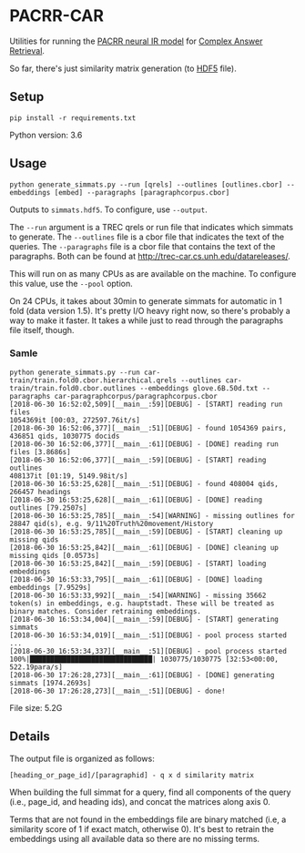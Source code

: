 # PACRR-CAR

Utilities for running the [PACRR neural IR model](https://github.com/khui/copacrr)
for [Complex Answer Retrieval](http://trec-car.cs.unh.edu/).

So far, there's just similarity matrix generation (to [HDF5](https://www.h5py.org/) file).

## Setup

```
pip install -r requirements.txt
```

Python version: 3.6

## Usage

```
python generate_simmats.py --run [qrels] --outlines [outlines.cbor] --embeddings [embed] --paragraphs [paragraphcorpus.cbor]
```

Outputs to `simmats.hdf5`. To configure, use `--output`.

The `--run` argument is a TREC qrels or run file that indicates which simmats to
generate. The `--outlines` file is a cbor file that indicates the text of the
queries. The `--paragraphs` file is a cbor file that contains the text of the
paragraphs. Both can be found at http://trec-car.cs.unh.edu/datareleases/.

This will run on as many CPUs as are available on the machine. To configure this
value, use the `--pool` option.

On 24 CPUs, it takes about 30min to generate simmats for automatic in 1 fold
(data version 1.5). It's pretty I/O heavy right now, so there's probably a
way to make it faster. It takes a while just to read through the paragraphs
file itself, though.

### Samle

```
python generate_simmats.py --run car-train/train.fold0.cbor.hierarchical.qrels --outlines car-train/train.fold0.cbor.outlines --embeddings glove.6B.50d.txt --paragraphs car-paragraphcorpus/paragraphcorpus.cbor
[2018-06-30 16:52:02,509][__main__:59][DEBUG] - [START] reading run files
1054369it [00:03, 272597.76it/s]
[2018-06-30 16:52:06,377][__main__:51][DEBUG] - found 1054369 pairs, 436851 qids, 1030775 docids
[2018-06-30 16:52:06,377][__main__:61][DEBUG] - [DONE] reading run files [3.8686s]
[2018-06-30 16:52:06,377][__main__:59][DEBUG] - [START] reading outlines
408137it [01:19, 5149.98it/s]
[2018-06-30 16:53:25,628][__main__:51][DEBUG] - found 408004 qids, 266457 headings
[2018-06-30 16:53:25,628][__main__:61][DEBUG] - [DONE] reading outlines [79.2507s]
[2018-06-30 16:53:25,785][__main__:54][WARNING] - missing outlines for 28847 qid(s), e.g. 9/11%20Truth%20movement/History
[2018-06-30 16:53:25,785][__main__:59][DEBUG] - [START] cleaning up missing qids
[2018-06-30 16:53:25,842][__main__:61][DEBUG] - [DONE] cleaning up missing qids [0.0573s]
[2018-06-30 16:53:25,842][__main__:59][DEBUG] - [START] loading embeddings
[2018-06-30 16:53:33,795][__main__:61][DEBUG] - [DONE] loading embeddings [7.9529s]
[2018-06-30 16:53:33,992][__main__:54][WARNING] - missing 35662 token(s) in embeddings, e.g. hauptstadt. These will be treated as binary matches. Consider retraining embeddings.
[2018-06-30 16:53:34,004][__main__:59][DEBUG] - [START] generating simmats
[2018-06-30 16:53:34,019][__main__:51][DEBUG] - pool process started
...
[2018-06-30 16:53:34,337][__main__:51][DEBUG] - pool process started
100%|██████████████████████████████| 1030775/1030775 [32:53<00:00, 522.19para/s]
[2018-06-30 17:26:28,273][__main__:61][DEBUG] - [DONE] generating simmats [1974.2693s]
[2018-06-30 17:26:28,273][__main__:51][DEBUG] - done!
```

File size: 5.2G

## Details

The output file is organized as follows:

```
[heading_or_page_id]/[paragraphid] - q x d similarity matrix
```

When building the full simmat for a query, find all components of the query
(i.e., page_id, and heading ids), and concat the matrices along axis 0.

Terms that are not found in the embeddings file are binary matched (i.e,
a similarity score of 1 if exact match, otherwise 0). It's best to retrain
the embeddings using all available data so there are no missing terms.
